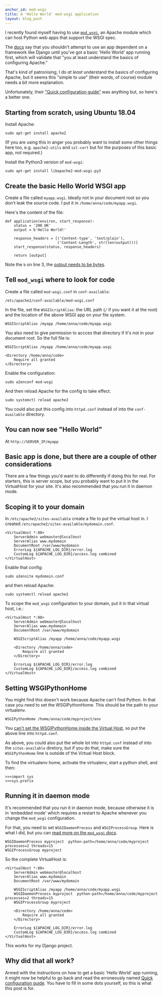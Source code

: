 ```yaml
---
anchor_id: mod-wsgi
title: A 'Hello World' mod-wsgi application
layout: blog_post
---
```


I recently found myself having to use [`mod_wsgi`](https://modwsgi.readthedocs.io/en/develop/index.html), an Apache module which can host Python web apps that support the WSGI spec.

The [docs](https://modwsgi.readthedocs.io/en/develop/getting-started.html) say that you shouldn't attempt to use an app dependent on a framework like Django until you've got a basic 'Hello World' app running first, which will validate that "you at least understand the basics of configuring Apache."

That's kind of patronising; I do *at least* understand the basics of configuring Apache, but it seems this "simple to use" (their words, of course) module needs a bit more explanation.

Unfortunately, their ["Quick configuration guide"](https://modwsgi.readthedocs.io/en/develop/user-guides/quick-configuration-guide.html) was anything but, so here's a better one.

## Starting from scratch, using Ubuntu 18.04

Install Apache:

`sudo apt-get install apache2`

(If you are using this in anger you probably want to install some other things here too, e.g. `apache2-utils` and `ssl-cert` but for the purposes of this basic app, not required.)

Install the Python3 version of `mod-wsgi`:

`sudo apt-get install libapache2-mod-wsgi-py3`

## Create the basic Hello World WSGI app

Create a file called `myapp.wsgi`. Ideally not in your document root so you don't leak the source code. I put it in `/home/anna/code/myapp.wsgi`.

Here's the content of the file:

```
def application(environ, start_response):
    status = '200 OK'
    output = b'Hello World!'

    response_headers = [('Content-type', 'text/plain'),
                        ('Content-Length', str(len(output)))]
    start_response(status, response_headers)

    return [output]
```

Note the `b` on line 3, the [output needs to be bytes](https://stackoverflow.com/questions/34838443/typeerror-sequence-of-byte-string-values-expected-value-of-type-str-found).

## Tell `mod_wsgi` where to look for code

Create a file called `mod-wsgi.conf` in `conf-available`:

`/etc/apache2/conf-available/mod-wsgi.conf`

In the file, set the `WSGIScriptAlias`: the URL path (`/` if you want it at the root) and the location of the above WSGI app on your file system.

`WSGIScriptAlias /myapp /home/anna/code/myapp.wsgi`

You also need to give permission to accces that directory if it's not in your document root. So the full file is:

```
WSGIScriptAlias /myapp /home/anna/code/myapp.wsgi

<Directory /home/anna/code>
    Require all granted
</Directory>
```

Enable the configuration:

`sudo a2enconf mod-wsgi`

And then reload Apache for the config to take effect.

`sudo systemctl reload apache2`

You could also put this config into `httpd.conf` instead of into the `conf-available` directory.

## You can now see "Hello World"

At  `http://SERVER_IP/myapp`

## Basic app is done, but there are a couple of other considerations

There are a few things you'd want to do differently if doing this for real. For starters, this is server scope, but you probably want to put it in the VirtualHost for your site. It's also recommended that you run it in daemon mode.

## Scoping it to your domain

In `/etc/apache2/sites-available` create a file to put the virtual host in. I created `/etc/apache2/sites-available/mydomain.conf`.

```
<VirtualHost *:80>
    ServerAdmin webmaster@localhost
    ServerAlias www.mydomain
    DocumentRoot /var/www/mydomain
    ErrorLog ${APACHE_LOG_DIR}/error.log
    CustomLog ${APACHE_LOG_DIR}/access.log combined
</VirtualHost>
```

Enable that config:

`sudo a2ensite mydomain.conf`

and then reload Apache:

`sudo systemctl reload apache2`

To scope the `mod_wsgi` configuration to your domain, put it in that virtual host, i.e.:

```
<VirtualHost *:80>
    ServerAdmin webmaster@localhost
    ServerAlias www.mydomain
    DocumentRoot /var/www/mydomain

    WSGIScriptAlias /myapp /home/anna/code/myapp.wsgi

    <Directory /home/anna/code>
        Require all granted
    </Directory>

    ErrorLog ${APACHE_LOG_DIR}/error.log
    CustomLog ${APACHE_LOG_DIR}/access.log combined
</VirtualHost>
```

## Setting WSGIPythonHome

You might find this doesn't work because Apache can't find Python. In that case you need to set the WSGIPythonHome. This should be the path to your virtualenv.

`WSGIPythonHome /home/anna/code/myproject/env`

You [can't set the WSGIPythonHome inside the Virtual Host](https://serverfault.com/a/235624), so put the above line into `httpd.conf`.

As above, you could also put the whole lot into `httpd.conf` instead of into the `sites-available` diretory, but if you do that, make sure the `WSGIPythonHome` line is outside of the Virtual Host block.

To find the virtualenv home, activate the virtualenv, start a python shell, and then:

```
>>>import sys
>>>sys.prefix
```

## Running it in daemon mode

It's recommended that you run it in daemon mode, because otherwise it is in 'embedded mode' which requires a restart to Apache whenever you change the `mod_wsgi` configuration.

For that, you need to set `WSGIDaemonProcess` and `WSGIProcessGroup`. Here is what I did, but you can [read more on the `mod_wsgi` docs](https://modwsgi.readthedocs.io/en/develop/user-guides/quick-configuration-guide.html#delegation-to-daemon-process).

```
WSGIDaemonProcess myproject  python-path=/home/anna/code/myproject processes=2 threads=15
WSGIProcessGroup myproject
```

So the complete VirtualHost is:

```
<VirtualHost *:80>
    ServerAdmin webmaster@localhost
    ServerAlias www.mydomain
    DocumentRoot /var/www/mydomain

    WSGIScriptAlias /myapp /home/anna/code/myapp.wsgi
    WSGIDaemonProcess myproject  python-path=/home/anna/code/myproject processes=2 threads=15
    WSGIProcessGroup myproject

    <Directory /home/anna/code>
        Require all granted
    </Directory>

    ErrorLog ${APACHE_LOG_DIR}/error.log
    CustomLog ${APACHE_LOG_DIR}/access.log combined
</VirtualHost>
```

This works for my Django project.

## Why did that all work?

Armed with the instructions on how to get a basic 'Hello World' app running, it might now be helpful to go back and read the erroneously named [Quick configuration guide](https://modwsgi.readthedocs.io/en/develop/user-guides/quick-configuration-guide.html). You have to fill in some dots yourself, so this is what this post is for.
